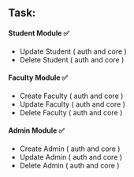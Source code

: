 ## Task:

#### Student Module ✅

- Update Student ( auth and core )
- Delete Student ( auth and core )

#### Faculty Module ✅

- Create Faculty ( auth and core )
- Update Faculty ( auth and core )
- Delete Faculty ( auth and core )

#### Admin Module ✅

- Create Admin ( auth and core )
- Update Admin ( auth and core )
- Delete Admin ( auth and core )
